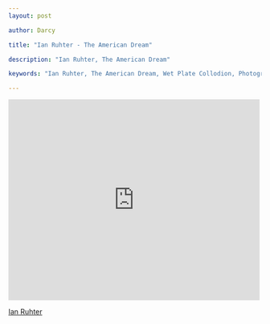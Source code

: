 ```yaml
---
layout: post

author: Darcy

title: "Ian Ruhter - The American Dream"

description: "Ian Ruhter, The American Dream"

keywords: "Ian Ruhter, The American Dream, Wet Plate Collodion, Photography"

---
```



<iframe src="http://player.vimeo.com/video/53917349?title=0&amp;byline=0&amp;portrait=0&amp;color=ff9933" width="500" height="400" frameborder="0" webkitAllowFullScreen mozallowfullscreen allowFullScreen></iframe>


[Ian Ruhter](http://ianruhter.tumblr.com/)